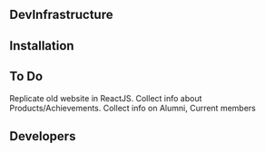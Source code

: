 ## DevInfrastructure

## Installation

## To Do

Replicate old website in ReactJS.
Collect info about Products/Achievements.
Collect info on Alumni, Current members

## Developers
